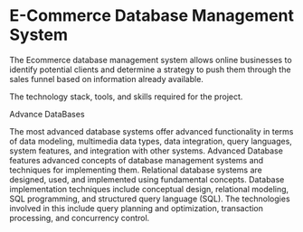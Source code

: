 # E-Commerce Database Management System

The Ecommerce database management system allows online businesses to identify potential clients and determine a strategy to push them through the sales funnel based on information already available.

The technology stack, tools, and skills required for the project.

Advance DataBases

The most advanced database systems offer advanced functionality in terms of data modeling, multimedia data types, data integration, query languages, system features, and integration with other systems.
Advanced Database features advanced concepts of database management systems and techniques for implementing them. Relational database systems are designed, used, and implemented using fundamental concepts. Database implementation techniques include conceptual design, relational modeling, SQL programming, and structured query language (SQL).  The technologies involved in this include query planning and optimization, transaction processing, and concurrency control.

